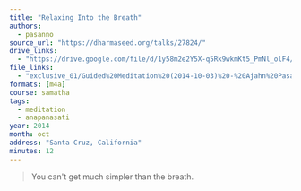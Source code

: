 ```yaml
---
title: "Relaxing Into the Breath"
authors:
  - pasanno
source_url: "https://dharmaseed.org/talks/27824/"
drive_links:
  - "https://drive.google.com/file/d/1y58m2e2Y5X-q5Rk9wkmKt5_PmNl_olF4/view?usp=drivesdk"
file_links:
  - "exclusive_01/Guided%20Meditation%20(2014-10-03)%20-%20Ajahn%20Pasanno.m4a"
formats: [m4a]
course: samatha
tags:
  - meditation
  - anapanasati
year: 2014
month: oct
address: "Santa Cruz, California"
minutes: 12
---
```


> You can't get much simpler than the breath.
